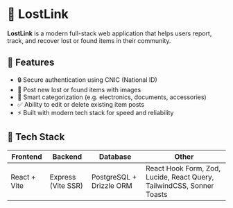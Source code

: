 # 🔗 LostLink

**LostLink** is a modern full-stack web application that helps users report, track, and recover lost or found items in their community.



## 🚀 Features

- 🔒 Secure authentication using CNIC (National ID)
- 📝 Post new lost or found items with images
- 🧠 Smart categorization (e.g. electronics, documents, accessories)
- ✅ Ability to edit or delete existing item posts
- ⚡ Built with modern tech stack for speed and reliability



## 🧰 Tech Stack

| Frontend      | Backend      | Database     | Other |
|---------------|--------------|--------------|-------|
| React + Vite  | Express (Vite SSR) | PostgreSQL + Drizzle ORM | React Hook Form, Zod, Lucide, React Query, TailwindCSS, Sonner Toasts |


